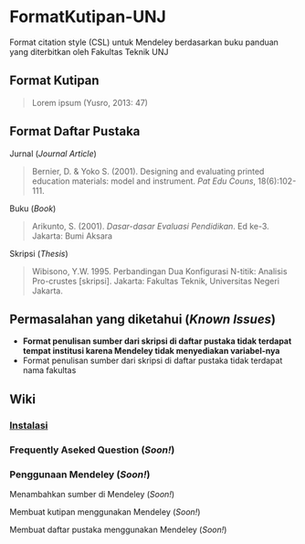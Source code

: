 # FormatKutipan-UNJ
Format citation style (CSL) untuk Mendeley berdasarkan buku panduan yang diterbitkan oleh Fakultas Teknik UNJ

## Format Kutipan
> Lorem ipsum (Yusro, 2013: 47)

## Format Daftar Pustaka
Jurnal (*Journal Article*)
> Bernier, D. & Yoko S. (2001). Designing and evaluating printed education materials: model and instrument. *Pat Edu Couns*, 18(6):102-111.

Buku (*Book*)
> Arikunto, S. (2001). *Dasar-dasar Evaluasi Pendidikan*. Ed ke-3. Jakarta: Bumi Aksara

Skripsi (*Thesis*)
> Wibisono, Y.W. 1995. Perbandingan Dua Konfigurasi N-titik: Analisis Pro-crustes \[skripsi]\. Jakarta: Fakultas Teknik, Universitas Negeri Jakarta.

## Permasalahan yang diketahui (*Known Issues*)
* **Format penulisan sumber dari skripsi di daftar pustaka tidak terdapat tempat institusi karena Mendeley tidak menyediakan variabel-nya**
* Format penulisan sumber dari skripsi di daftar pustaka tidak terdapat nama fakultas

## Wiki
### [Instalasi](https://github.com/mwhd96/FormatKutipan-UNJ/wiki/Format-Kutipan-UNJ-Wiki#Instalasi) 

### Frequently Aseked Question (*Soon!*)

### Penggunaan Mendeley (*Soon!*)

Menambahkan sumber di Mendeley (*Soon!*)

Membuat kutipan menggunakan Mendeley (*Soon!*)

Membuat daftar pustaka menggunakan Mendeley (*Soon!*)

